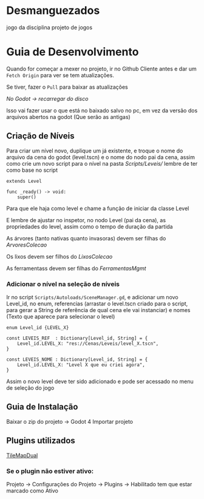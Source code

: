 # Desmanguezados
jogo da disciplina projeto de jogos


# Guia de Desenvolvimento

Quando for começar a mexer no projeto, ir no Github Cliente antes e dar um ```Fetch Origin``` para ver se tem atualizações.


Se tiver, fazer o ```Pull``` para baixar as atualizações


*No Godot -> recarregar do disco*

Isso vai fazer usar o que está no baixado salvo no pc, em vez da versão dos arquivos abertos na godot (Que serão as antigas)

## Criação de Níveis

Para criar um nível novo, duplique um já existente, e troque o nome do arquivo da cena do godot (level.tscn) e o nome do nodo pai da cena, 
assim como crie um novo script para o nível na pasta *Scripts/Leveis/* lembre de ter como base no script
```gdscript
extends Level

func _ready() -> void:
	super()
```
Para que ele haja como level e chame a função de iniciar da classe Level


E lembre de ajustar no inspetor, no nodo Level (pai da cena), as propriedades do level, assim como o tempo de duração da partida


As árvores (tanto nativas quanto invasoras) devem ser filhas do *ArvoresColecao*


Os lixos devem ser filhos do *LixosColecao*


As ferramentass devem ser filhas do *FerramentasMgmt*

### Adicionar o nível na seleção de níveis

Ir no script `Scripts/Autoloads/SceneManager.gd`, e adicionar um novo Level_id, no enum, referencias (arrastar o level.tscn criado para o script, para gerar a String de referência de qual cena ele vai instanciar) e nomes (Texto que aparece para selecionar o level)
```gdscript
enum Level_id {LEVEL_X}

const LEVEIS_REF  : Dictionary[Level_id, String] = {
	Level_id.LEVEL_X: "res://Cenas/Leveis/level_X.tscn",
}

const LEVEIS_NOME : Dictionary[Level_id, String] = {
	Level_id.LEVEL_X: "Level X que eu criei agora",
}
```

Assim o novo level deve ter sido adicionado e pode ser acessado no menu de seleção do jogo

## Guia de Instalação
Baixar o zip do projeto -> Godot 4 Importar projeto

## Plugins utilizados


[TileMapDual](https://github.com/pablogila/TileMapDual)

### Se o plugin não estiver ativo:
Projeto -> Configurações do Projeto -> Plugins -> Habilitado tem que estar marcado como Ativo
